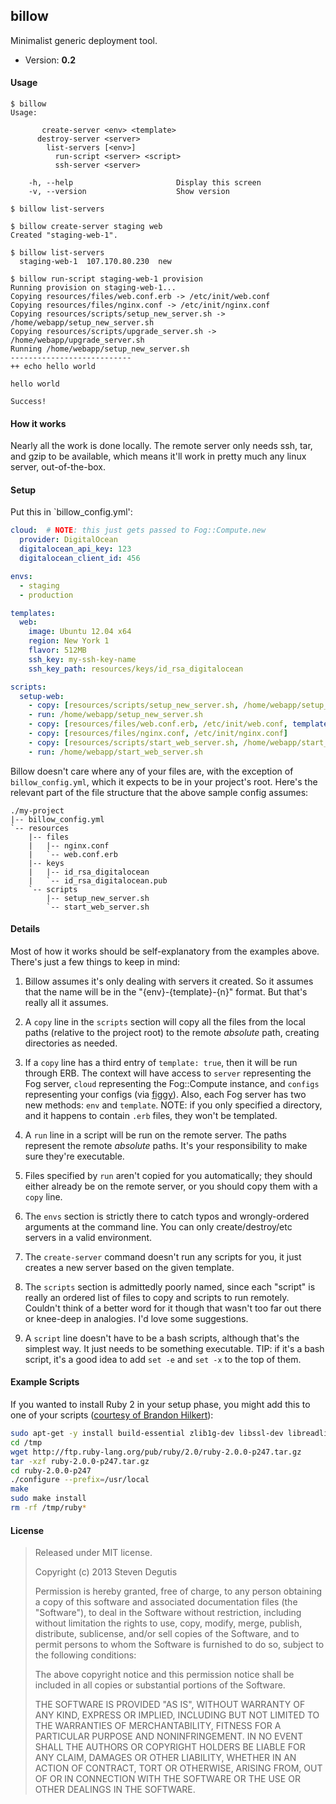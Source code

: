 ## billow

Minimalist generic deployment tool.

- Version: **0.2**

#### Usage

```
$ billow
Usage:

       create-server <env> <template>
      destroy-server <server>
        list-servers [<env>]
          run-script <server> <script>
          ssh-server <server>

    -h, --help                       Display this screen
    -v, --version                    Show version
```

```
$ billow list-servers
```

```
$ billow create-server staging web
Created "staging-web-1".
```

```
$ billow list-servers
  staging-web-1  107.170.80.230  new
```

```
$ billow run-script staging-web-1 provision
Running provision on staging-web-1...
Copying resources/files/web.conf.erb -> /etc/init/web.conf
Copying resources/files/nginx.conf -> /etc/init/nginx.conf
Copying resources/scripts/setup_new_server.sh -> /home/webapp/setup_new_server.sh
Copying resources/scripts/upgrade_server.sh -> /home/webapp/upgrade_server.sh
Running /home/webapp/setup_new_server.sh
---------------------------
++ echo hello world

hello world

Success!
```

#### How it works

Nearly all the work is done locally. The remote server only needs ssh,
tar, and gzip to be available, which means it'll work in pretty much
any linux server, out-of-the-box.

#### Setup

Put this in `billow_config.yml':

```yaml
cloud:  # NOTE: this just gets passed to Fog::Compute.new
  provider: DigitalOcean
  digitalocean_api_key: 123
  digitalocean_client_id: 456

envs:
  - staging
  - production

templates:
  web:
    image: Ubuntu 12.04 x64
    region: New York 1
    flavor: 512MB
    ssh_key: my-ssh-key-name
    ssh_key_path: resources/keys/id_rsa_digitalocean

scripts:
  setup-web:
    - copy: [resources/scripts/setup_new_server.sh, /home/webapp/setup_new_server.sh]
    - run: /home/webapp/setup_new_server.sh
    - copy: [resources/files/web.conf.erb, /etc/init/web.conf, template: true]
    - copy: [resources/files/nginx.conf, /etc/init/nginx.conf]
    - copy: [resources/scripts/start_web_server.sh, /home/webapp/start_web_server.sh]
    - run: /home/webapp/start_web_server.sh
```

Billow doesn't care where any of your files are, with the exception of
`billow_config.yml`, which it expects to be in your project's
root. Here's the relevant part of the file structure that the above
sample config assumes:

```
./my-project
|-- billow_config.yml
`-- resources
    |-- files
    |   |-- nginx.conf
    |   `-- web.conf.erb
    |-- keys
    |   |-- id_rsa_digitalocean
    |   `-- id_rsa_digitalocean.pub
    `-- scripts
        |-- setup_new_server.sh
        `-- start_web_server.sh
```

#### Details

Most of how it works should be self-explanatory from the examples
above. There's just a few things to keep in mind:

1. Billow assumes it's only dealing with servers it created. So it
   assumes that the name will be in the "{env}-{template}-{n}"
   format. But that's really all it assumes.

2. A `copy` line in the `scripts` section will copy all the files from
   the local paths (relative to the project root) to the remote
   *absolute* path, creating directories as needed.

3. If a `copy` line has a third entry of `template: true`, then it
   will be run through ERB. The context will have access to `server`
   representing the Fog server, `cloud` representing the Fog::Compute
   instance, and `configs` representing your configs (via
   [figgy](https://github.com/pd/figgy)). Also, each Fog server has
   two new methods: `env` and `template`. NOTE: if you only specified
   a directory, and it happens to contain `.erb` files, they won't be
   templated.

4. A `run` line in a script will be run on the remote server. The
   paths represent the remote *absolute* paths. It's your
   responsibility to make sure they're executable.

5. Files specified by `run` aren't copied for you automatically; they
   should either already be on the remote server, or you should copy
   them with a `copy` line.

6. The `envs` section is strictly there to catch typos and
   wrongly-ordered arguments at the command line. You can only
   create/destroy/etc servers in a valid environment.

7. The `create-server` command doesn't run any scripts for you, it
   just creates a new server based on the given template.

8. The `scripts` section is admittedly poorly named, since each
   "script" is really an ordered list of files to copy and scripts to
   run remotely. Couldn't think of a better word for it though that
   wasn't too far out there or knee-deep in analogies. I'd love some
   suggestions.

9. A `script` line doesn't have to be a bash scripts, although that's
   the simplest way. It just needs to be something executable. TIP: if
   it's a bash script, it's a good idea to add `set -e` and `set -x`
   to the top of them.

#### Example Scripts

If you wanted to install Ruby 2 in your setup phase, you might add
this to one of your scripts
([courtesy of Brandon Hilkert](https://github.com/brandonhilkert/fucking_shell_scripts)):

```bash
sudo apt-get -y install build-essential zlib1g-dev libssl-dev libreadline6-dev libyaml-dev
cd /tmp
wget http://ftp.ruby-lang.org/pub/ruby/2.0/ruby-2.0.0-p247.tar.gz
tar -xzf ruby-2.0.0-p247.tar.gz
cd ruby-2.0.0-p247
./configure --prefix=/usr/local
make
sudo make install
rm -rf /tmp/ruby*
```

#### License

> Released under MIT license.
>
> Copyright (c) 2013 Steven Degutis
>
> Permission is hereby granted, free of charge, to any person obtaining a copy
> of this software and associated documentation files (the "Software"), to deal
> in the Software without restriction, including without limitation the rights
> to use, copy, modify, merge, publish, distribute, sublicense, and/or sell
> copies of the Software, and to permit persons to whom the Software is
> furnished to do so, subject to the following conditions:
>
> The above copyright notice and this permission notice shall be included in
> all copies or substantial portions of the Software.
>
> THE SOFTWARE IS PROVIDED "AS IS", WITHOUT WARRANTY OF ANY KIND, EXPRESS OR
> IMPLIED, INCLUDING BUT NOT LIMITED TO THE WARRANTIES OF MERCHANTABILITY,
> FITNESS FOR A PARTICULAR PURPOSE AND NONINFRINGEMENT. IN NO EVENT SHALL THE
> AUTHORS OR COPYRIGHT HOLDERS BE LIABLE FOR ANY CLAIM, DAMAGES OR OTHER
> LIABILITY, WHETHER IN AN ACTION OF CONTRACT, TORT OR OTHERWISE, ARISING FROM,
> OUT OF OR IN CONNECTION WITH THE SOFTWARE OR THE USE OR OTHER DEALINGS IN
> THE SOFTWARE.
